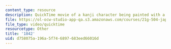 ```yaml
---
content_type: resource
description: QuickTime movie of a kanji character being painted with a brush.
file: https://ol-ocw-studio-app-qa.s3.amazonaws.com/courses/21g-504-japanese-iv-spring-2009/d758075a196a5f746897683eed66016d_1842.mov
file_type: video/quicktime
resourcetype: Other
title: '1842'
uid: d758075a-196a-5f74-6897-683eed66016d
---
```

